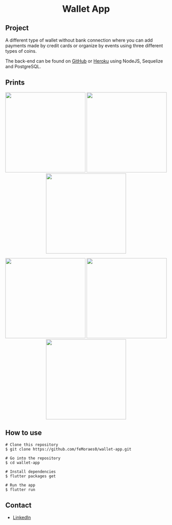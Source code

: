 <h1 align="center">Wallet App</h1>

## Project

A different type of wallet without bank connection where you can add payments made by credit cards or organize by events using three different types of coins.

The back-end can be found on [GitHub](https://github.com/feMoraes0/wallet-api) or [Heroku](https://mywallet-api.herokuapp.com/) using NodeJS, Sequelize and PostgreSQL.

## Prints

<p align="center">
<img width="250" src="https://i.pinimg.com/originals/1c/c2/c9/1cc2c970fc8d3eb77cd438c8fa7ed1b7.png">
<img width="250" src="https://i.pinimg.com/originals/dc/9c/12/dc9c12498b0dcfafd2d73323ef61522e.png">
<img width="250" src="https://i.pinimg.com/originals/36/16/c8/3616c84888481fd919e4c72ae5943c33.png">
</p>
<p align="center">
<img width="250" src="https://i.pinimg.com/originals/61/c3/ff/61c3ff4dceff4d491522283dc853394e.png">
<img width="250" src="https://i.pinimg.com/originals/2c/89/c0/2c89c01b4e94164185b29a6ab77f1f6e.png">
<img width="250" src="https://i.pinimg.com/originals/1e/e8/7f/1ee87fd4fa2d7cb6e2776efd08ab5d68.png">
</p>

## How to use

```
# Clone this repository
$ git clone https://github.com/feMoraes0/wallet-app.git

# Go into the repository
$ cd wallet-app

# Install dependencies
$ flutter packages get

# Run the app
$ flutter run
```

## Contact

 - [LinkedIn](https://www.linkedin.com/in/fernando-moraes-48a26916a/)